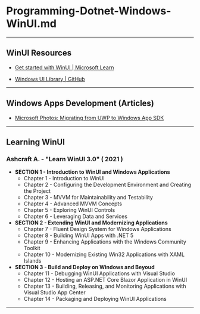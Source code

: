# Programming-Dotnet-Windows-WinUI.md

---

## WinUI Resources

- [Get started with WinUI | Microsoft Learn](https://learn.microsoft.com/en-us/windows/apps/get-started/start-here?tabs=vs-2022-17-10)

- [Windows UI Library | GitHub](https://github.com/Microsoft/microsoft-ui-xaml)

---

## Windows Apps Development (Articles)

- [Microsoft Photos: Migrating from UWP to Windows App SDK](https://blogs.windows.com/windowsdeveloper/2024/06/03/microsoft-photos-migrating-from-uwp-to-windows-app-sdk/)

---

## Learning WinUI

### Ashcraft A. - "Learn WinUI 3.0" ( 2021 )

- **SECTION 1 - Introduction to WinUI and Windows Applications**
  - Chapter 1 - Introduction to WinUI
  - Chapter 2 - Configuring the Development Environment and Creating the Project
  - Chapter 3 - MVVM for Maintainability and Testability
  - Chapter 4 - Advanced MVVM Concepts
  - Chapter 5 - Exploring WinUI Controls
  - Chapter 6 - Leveraging Data and Services
- **SECTION 2 - Extending WinUI and Modernizing Applications**
  - Chapter 7 - Fluent Design System for Windows Applications
  - Chapter 8 - Building WinUI Apps with .NET 5
  - Chapter 9 - Enhancing Applications with the Windows Community Toolkit
  - Chapter 10 - Modernizing Existing Win32 Applications with XAML Islands
- **SECTION 3 - Build and Deploy on Windows and Beyoud**
  - Chapter 11 - Debugging WinUI Applications with Visual Studio
  - Chapter 12 - Hosting an ASP.NET Core Blazor Application in WinUI
  - Chapter 13 - Building, Releasing, and Monitoring Applications with Visual Studio App Center
  - Chapter 14 - Packaging and Deploying WinUI Applications

---
